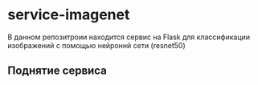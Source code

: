 # service-imagenet
В данном репозитроии находится сервис на Flask для классификации изображений с помощью нейроннй сети (resnet50)

## Поднятие сервиса
